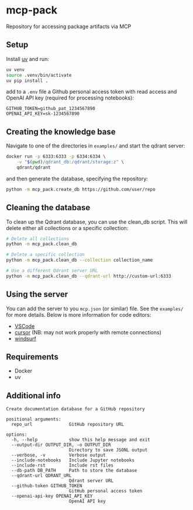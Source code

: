 # mcp-pack
Repository for accessing package artifacts via MCP

## Setup
Install [uv](https://github.com/astral-sh/uv) and run:

```bash
uv venv
source .venv/bin/activate
uv pip install .
```

add to a `.env` file a Github personal access token with read access and OpenAI API key (required for processing notebooks):

```
GITHUB_TOKEN=github_pat_1234567890
OPENAI_API_KEY=sk-1234567890
```

## Creating the knowledge base
Navigate to one of the directories in `examples/` and start the qdrant server:

```bash
docker run -p 6333:6333 -p 6334:6334 \
    -v "$(pwd)/qdrant_db:/qdrant/storage:z" \
    qdrant/qdrant
```
and then generate the database, specifying the repository:
```bash
python -m mcp_pack.create_db https://github.com/user/repo
```

## Cleaning the database
To clean up the Qdrant database, you can use the clean_db script. This will delete either all collections or a specific collection:

```bash
# Delete all collections
python -m mcp_pack.clean_db

# Delete a specific collection
python -m mcp_pack.clean_db --collection collection_name

# Use a different Qdrant server URL
python -m mcp_pack.clean_db --qdrant-url http://custom-url:6333
```

## Using the server

You can add the server to you `mcp.json` (or similar) file. See the `examples/` for more details. Below is more information for code editors:
- [VSCode](https://code.visualstudio.com/docs/copilot/chat/mcp-servers)
- [cursor](https://docs.cursor.com/context/model-context-protocol) (NB: may not work properly with remote connections)
- [windsurf](https://docs.windsurf.com/windsurf/mcp)

## Requirements
- Docker
- uv


## Additional info

```
Create documentation database for a GitHub repository

positional arguments:
  repo_url              GitHub repository URL

options:
  -h, --help            show this help message and exit
  --output-dir OUTPUT_DIR, -o OUTPUT_DIR
                        Directory to save JSONL output
  --verbose, -v         Verbose output
  --include-notebooks   Include Jupyter notebooks
  --include-rst         Include rst files
  --db-path DB_PATH     Path to store the database
  --qdrant-url QDRANT_URL
                        Qdrant server URL
  --github-token GITHUB_TOKEN
                        GitHub personal access token
  --openai-api-key OPENAI_API_KEY
                        OpenAI API key
```